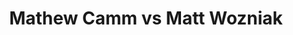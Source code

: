 ---
title: Mathew Camm vs Matt Wozniak
player1:
  name: Camm, Mathew
  percent: 90
  wins: 1
  losses: 0
player2:
  name: Wozniak, Matt
  percent: 91
  wins: 0
  losses: 1
games:
- player1:
    team: 'ON'
    position: Third
    percent: 90
    win: 1
    loss: 0
  player2:
    team: WC
    position: Second
    percent: 91
    win: 0
    loss: 1
  event: Brier
  year: 2018
  draw: Pool(15)
  score: WC 7 - ON 8
- player1:
    team: Eppi
    position: Third
    percent: 80
    win: 0
    loss: 1
  player2:
    team: McEw
    position: Second
    percent: 75
    win: 1
    loss: 0
  event: Trials (Men)
  year: 2017
  draw: Round Robin(7)
  score: McEw 8 - Eppi 5
---